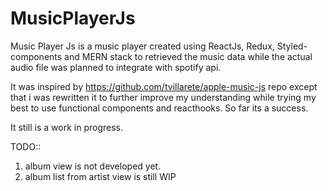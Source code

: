 # MusicPlayerJs
Music Player Js is a music player created using ReactJs, Redux, Styled-components and MERN stack to retrieved the music data
while the actual audio file was planned to integrate with spotify api.

It was inspired by https://github.com/tvillarete/apple-music-js repo except that i was rewritten it to further improve my understanding
while trying my best to use functional components and reacthooks. So far its a success.

It still is a work in progress.

TODO::
1. album view is not developed yet.
2. album list from artist view is still WIP
